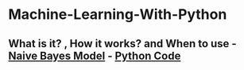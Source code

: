 # Machine-Learning-With-Python

## What is it? , How it works? and When to use - [Naive Bayes Model](https://github.com/sureshannapureddy/Machine-Learning-With-Python/blob/master/Naive%20Bayes%20Model)  - [Python Code](https://github.com/sureshannapureddy/Machine-Learning-With-Python/blob/master/NaiveBayes.md)
